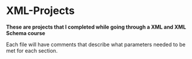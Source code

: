# XML-Projects
**These are projects that I completed while going through a XML and XML Schema course**

Each file will have comments that describe what parameters needed to be met for each section.

